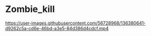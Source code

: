 # Zombie_kill

https://user-images.githubusercontent.com/56728968/136380641-d9262c5a-cd6e-46bd-a3e5-84d386d4cdcf.mp4

